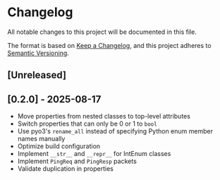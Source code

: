 # Changelog

All notable changes to this project will be documented in this file.

The format is based on [Keep a Changelog](https://keepachangelog.com/en/1.1.0/),
and this project adheres to [Semantic Versioning](https://semver.org/spec/v2.0.0.html).

## [Unreleased]

## [0.2.0] - 2025-08-17

- Move properties from nested classes to top-level attributes
- Switch properties that can only be 0 or 1 to `bool`
- Use pyo3's `rename_all` instead of specifying Python enum member names manually
- Optimize build configuration
- Implement `__str__` and `__repr__` for IntEnum classes
- Implement `PingReq` and `PingResp` packets
- Validate duplication in properties
